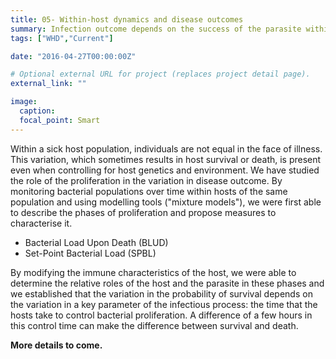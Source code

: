 ```yaml
---
title: 05- Within-host dynamics and disease outcomes
summary: Infection outcome depends on the success of the parasite within its host. With theoretical and empirical approaches, we study what influences pathogen dynamics and its implication on symptoms.
tags: ["WHD","Current"]

date: "2016-04-27T00:00:00Z"

# Optional external URL for project (replaces project detail page).
external_link: ""

image:
  caption:
  focal_point: Smart
---
```

Within a sick host population, individuals are not equal in the face of illness. This variation, which sometimes results in host survival or death, is present even when controlling for host genetics and environment. We have studied the role of the proliferation in the variation in disease outcome. By monitoring bacterial populations over time within hosts of the same population and using modelling tools ("mixture models"), we were first able to describe the phases of proliferation and propose measures to characterise it. 
* Bacterial Load Upon Death (BLUD)
* Set-Point Bacterial Load (SPBL)

By modifying the immune characteristics of the host, we were able to determine the relative roles of the host and the parasite in these phases and we established that the variation in the probability of survival depends on the variation in a key parameter of the infectious process: the time that the hosts take to control bacterial proliferation. A difference of a few hours in this control time can make the difference between survival and death. 





<b>More details to come.</b>
